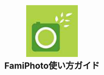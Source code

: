 <h1 align="center">
<img src="https://raw.githubusercontent.com/ohanamisan/famiphoto-support/master/docs/images/famiphoto-icon.png" alt="FamiPhoto icon" width="170">
<br>FamiPhoto使い方ガイド
</h1>





